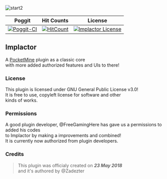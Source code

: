 ![start2](https://cdn.discordapp.com/attachments/442624759985864714/454906888472231946/ReadMD.png)

| Poggit | Hit Counts | License |
| :-----: | :-----: | :-----: |
[![Poggit-CI](https://poggit.pmmp.io/ci.badge/ImpladeDeveloped/Implactor/Implactor/Implade)](https://poggit.pmmp.io/ci/ImpladeDeveloped/Implactor) | [![HitCount](http://hits.dwyl.io/ImpladeDeveloped/Implactor.svg)](http://hits.dwyl.io/ImpladeDeveloped/Implactor) | [![Implactor License](https://img.shields.io/github/license/ImpladeDeveloped/Implactor.svg?label=License)](LICENSE)

## Implactor
A [PocketMine](http://github.com/pmmp/PocketMine-MP) plugin as a classic core<br>
with more added authorized features and UIs to there!

### License
This plugin is licensed under GNU General Public License v3.0!<br>
It is free to use, copyleft license for software and other<br>
kinds of works.

### Permissions
A good plugin developer, @FreeGamingHere has gave us a permissions to added his codes<br>
to Implactor by making a improvements and combined!<br>
It is currently now authorized from plugin developers.

### Credits
> This plugin was officialy created on ***23 May 2018***<br>
> and it's authored by @Zadezter


